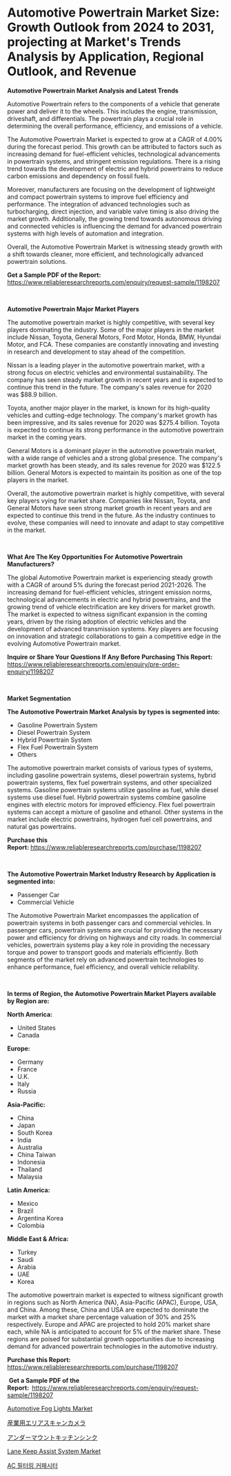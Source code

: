 <p><h1>Automotive Powertrain Market Size: Growth Outlook from 2024 to 2031, projecting at Market's Trends Analysis by Application, Regional Outlook, and Revenue</h1></p><p><strong>Automotive Powertrain Market Analysis and Latest Trends</strong></p>
<p><p>Automotive Powertrain refers to the components of a vehicle that generate power and deliver it to the wheels. This includes the engine, transmission, driveshaft, and differentials. The powertrain plays a crucial role in determining the overall performance, efficiency, and emissions of a vehicle.</p><p>The Automotive Powertrain Market is expected to grow at a CAGR of 4.00% during the forecast period. This growth can be attributed to factors such as increasing demand for fuel-efficient vehicles, technological advancements in powertrain systems, and stringent emission regulations. There is a rising trend towards the development of electric and hybrid powertrains to reduce carbon emissions and dependency on fossil fuels.</p><p>Moreover, manufacturers are focusing on the development of lightweight and compact powertrain systems to improve fuel efficiency and performance. The integration of advanced technologies such as turbocharging, direct injection, and variable valve timing is also driving the market growth. Additionally, the growing trend towards autonomous driving and connected vehicles is influencing the demand for advanced powertrain systems with high levels of automation and integration.</p><p>Overall, the Automotive Powertrain Market is witnessing steady growth with a shift towards cleaner, more efficient, and technologically advanced powertrain solutions.</p></p>
<p><strong>Get a Sample PDF of the Report:&nbsp;</strong> <a href="https://www.reliableresearchreports.com/enquiry/request-sample/1198207">https://www.reliableresearchreports.com/enquiry/request-sample/1198207</a></p>
<p>&nbsp;</p>
<p><strong>Automotive Powertrain Major Market Players</strong></p>
<p><p>The automotive powertrain market is highly competitive, with several key players dominating the industry. Some of the major players in the market include Nissan, Toyota, General Motors, Ford Motor, Honda, BMW, Hyundai Motor, and FCA. These companies are constantly innovating and investing in research and development to stay ahead of the competition.</p><p>Nissan is a leading player in the automotive powertrain market, with a strong focus on electric vehicles and environmental sustainability. The company has seen steady market growth in recent years and is expected to continue this trend in the future. The company's sales revenue for 2020 was $88.9 billion.</p><p>Toyota, another major player in the market, is known for its high-quality vehicles and cutting-edge technology. The company's market growth has been impressive, and its sales revenue for 2020 was $275.4 billion. Toyota is expected to continue its strong performance in the automotive powertrain market in the coming years.</p><p>General Motors is a dominant player in the automotive powertrain market, with a wide range of vehicles and a strong global presence. The company's market growth has been steady, and its sales revenue for 2020 was $122.5 billion. General Motors is expected to maintain its position as one of the top players in the market.</p><p>Overall, the automotive powertrain market is highly competitive, with several key players vying for market share. Companies like Nissan, Toyota, and General Motors have seen strong market growth in recent years and are expected to continue this trend in the future. As the industry continues to evolve, these companies will need to innovate and adapt to stay competitive in the market.</p></p>
<p>&nbsp;</p>
<p><strong>What Are The Key Opportunities For Automotive Powertrain Manufacturers?</strong></p>
<p><p>The global Automotive Powertrain market is experiencing steady growth with a CAGR of around 5% during the forecast period 2021-2026. The increasing demand for fuel-efficient vehicles, stringent emission norms, technological advancements in electric and hybrid powertrains, and the growing trend of vehicle electrification are key drivers for market growth. The market is expected to witness significant expansion in the coming years, driven by the rising adoption of electric vehicles and the development of advanced transmission systems. Key players are focusing on innovation and strategic collaborations to gain a competitive edge in the evolving Automotive Powertrain market.</p></p>
<p><strong>Inquire or Share Your Questions If Any Before Purchasing This Report:</strong> <a href="https://www.reliableresearchreports.com/enquiry/pre-order-enquiry/1198207">https://www.reliableresearchreports.com/enquiry/pre-order-enquiry/1198207</a></p>
<p>&nbsp;</p>
<p><strong>Market Segmentation</strong></p>
<p><strong>The Automotive Powertrain Market Analysis by types is segmented into:</strong></p>
<p><ul><li>Gasoline Powertrain System</li><li>Diesel Powertrain System</li><li>Hybrid Powertrain System</li><li>Flex Fuel Powertrain System</li><li>Others</li></ul></p>
<p><p>The automotive powertrain market consists of various types of systems, including gasoline powertrain systems, diesel powertrain systems, hybrid powertrain systems, flex fuel powertrain systems, and other specialized systems. Gasoline powertrain systems utilize gasoline as fuel, while diesel systems use diesel fuel. Hybrid powertrain systems combine gasoline engines with electric motors for improved efficiency. Flex fuel powertrain systems can accept a mixture of gasoline and ethanol. Other systems in the market include electric powertrains, hydrogen fuel cell powertrains, and natural gas powertrains.</p></p>
<p><strong>Purchase this Report:&nbsp;</strong><a href="https://www.reliableresearchreports.com/purchase/1198207">https://www.reliableresearchreports.com/purchase/1198207</a></p>
<p>&nbsp;</p>
<p><strong>The Automotive Powertrain Market Industry Research by Application is segmented into:</strong></p>
<p><ul><li>Passenger Car</li><li>Commercial Vehicle</li></ul></p>
<p><p>The Automotive Powertrain Market encompasses the application of powertrain systems in both passenger cars and commercial vehicles. In passenger cars, powertrain systems are crucial for providing the necessary power and efficiency for driving on highways and city roads. In commercial vehicles, powertrain systems play a key role in providing the necessary torque and power to transport goods and materials efficiently. Both segments of the market rely on advanced powertrain technologies to enhance performance, fuel efficiency, and overall vehicle reliability.</p></p>
<p>&nbsp;</p>
<p><strong>In terms of Region, the Automotive Powertrain Market Players available by Region are:</strong></p>
<p>
    <p> <strong> North America: </strong>
        <ul>
            <li>United States</li>
            <li>Canada</li>
        </ul>
        </p> 
    <p> <strong> Europe: </strong>
        <ul>
            <li>Germany</li>
            <li>France</li>
            <li>U.K.</li>
            <li>Italy</li>
            <li>Russia</li>
        </ul>
        </p> 
    <p> <strong> Asia-Pacific: </strong>
        <ul>
            <li>China</li>
            <li>Japan</li>
            <li>South Korea</li>
            <li>India</li>
            <li>Australia</li>
            <li>China Taiwan</li>
            <li>Indonesia</li>
            <li>Thailand</li>
            <li>Malaysia</li>
        </ul>
        </p> 
    <p> <strong> Latin America: </strong>
        <ul>
            <li>Mexico</li>
            <li>Brazil</li>
            <li>Argentina Korea</li>
            <li>Colombia</li>
        </ul>
        </p> 
    <p> <strong> Middle East & Africa: </strong>
        <ul>
            <li>Turkey</li>
            <li>Saudi</li>
            <li>Arabia</li>
            <li>UAE</li>
            <li>Korea</li>
        </ul>
    </p>
    </p>
<p><p>The automotive powertrain market is expected to witness significant growth in regions such as North America (NA), Asia-Pacific (APAC), Europe, USA, and China. Among these, China and USA are expected to dominate the market with a market share percentage valuation of 30% and 25% respectively. Europe and APAC are projected to hold 20% market share each, while NA is anticipated to account for 5% of the market share. These regions are poised for substantial growth opportunities due to increasing demand for advanced powertrain technologies in the automotive industry.</p></p>
<p><strong>Purchase this Report: </strong><a href="https://www.reliableresearchreports.com/purchase/1198207">https://www.reliableresearchreports.com/purchase/1198207</a></p>
<p>&nbsp;<strong>Get a Sample PDF of the Report:&nbsp;&nbsp;</strong><a href="https://www.reliableresearchreports.com/enquiry/request-sample/1198207">https://www.reliableresearchreports.com/enquiry/request-sample/1198207</a></p>
<p><strong></strong></p>
<p><p><a href="https://github.com/edytherolanlouisejk1miz0wig/Market-Research-Report-List-1/blob/main/automotive-fog-lights-market.md">Automotive Fog Lights Market</a></p><p><a href="https://medium.com/@cecuraprangm/%E7%94%A3%E6%A5%AD%E7%94%A8%E3%82%A8%E3%83%AA%E3%82%A2%E3%82%B9%E3%82%AD%E3%83%A3%E3%83%B3%E3%82%AB%E3%83%A1%E3%83%A9%E5%B8%82%E5%A0%B4%E3%81%AF%E5%B8%82%E5%A0%B4%E3%82%B7%E3%82%A7%E3%82%A2-%E3%82%B5%E3%82%A4%E3%82%BA-2031%E5%B9%B4%E3%81%BE%E3%81%A7%E3%81%AE%E4%BA%88%E6%B8%AC%E3%81%AB%E7%84%A6%E7%82%B9%E3%82%92%E5%BD%93%E3%81%A6%E3%81%A6%E3%81%84%E3%81%BE%E3%81%99-76444f51b434">産業用エリアスキャンカメラ</a></p><p><a href="https://medium.com/@cecuraprangm/%E3%82%A2%E3%83%B3%E3%83%80%E3%83%BC%E3%83%9E%E3%82%A6%E3%83%B3%E3%83%88%E3%82%AD%E3%83%83%E3%83%81%E3%83%B3%E3%82%B7%E3%83%B3%E3%82%AF%E5%B8%82%E5%A0%B4-2031%E5%B9%B4%E3%81%BE%E3%81%A7%E3%81%AE%E6%88%90%E5%8A%9F%E3%81%97%E3%81%9F%E3%83%93%E3%82%B8%E3%83%8D%E3%82%B9%E6%88%A6%E7%95%A5%E3%81%AE%E9%8D%B5-84f766fbb1f0">アンダーマウントキッチンシンク</a></p><p><a href="https://github.com/RoccoManning/Market-Research-Report-List-3/blob/main/lane-keep-assist-system-market.md">Lane Keep Assist System Market</a></p><p><a href="https://medium.com/@xjtlqecrb1838/ac-%ED%95%84%ED%84%B0%EB%A7%81-%EC%BA%90%ED%8C%A8%EC%8B%9C%ED%84%B0-%EC%8B%9C%EC%9E%A5-%EB%8F%99%ED%96%A5-%EB%B0%8F-%EC%8B%9C%EC%9E%A5-%EB%B6%84%EC%84%9D%EC%9D%80-2024-2031%EB%85%84-%EA%B8%B0%EA%B0%84%EC%9D%84-%EC%98%88%EC%B8%A1%ED%96%88%EC%8A%B5%EB%8B%88%EB%8B%A4-7da8972c7271">AC 필터링 커패시터</a></p></p>